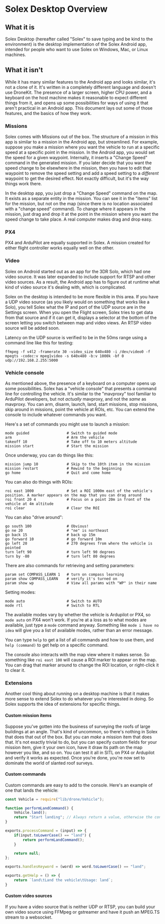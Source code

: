 # Solex Desktop Overview

## What it is

Solex Desktop (hereafter called "Solex" to save typing and be kind to the environment) is the desktop implementation of the Solex Android app, intended for people who want to use Solex on Windows, Mac, or Linux machines.

## What it isn't

While it has many similar features to the Android app and looks similar, it's not a clone of it. It's written in a completely different language and doesn't use DroneKit. The presence of a larger screen, higher CPU power, and a keyboard on the host machine makes it reasonable to expect different things from it, and opens up some possibilities for ways of using it that aren't practical in an Android app. This document lays out some of those features, and the basics of how they work.

### Missions

Solex comes with Missions out of the box. The structure of a mission in this app is similar to a mission in the Android app, but streamlined. For example, suppose you make a mission where you want the vehicle to run at a specific speed at a specific point in the mission. In the Android app, you would set the speed for a given waypoint. Internally, it inserts a "Change Speed" command in the generated mission. If you later decide that you want the speed change to be elsewhere in the mission, then you have to edit that waypoint to remove the speed setting and add a speed setting to a _different_ waypoint to get the desired effect. Not exactly difficult, but it's the way things work there.

In the desktop app, you just drop a "Change Speed" command on the map. It exists as a separate entity in the mission. You can see it in the "items" list for the mission, but not on the map (since there is no location associated with a "change speed" command). To change where it appears in the mission, just drag and drop it at the point in the mission where you want the speed change to take place. A real computer makes drag and drop easy.

### PX4

PX4 and ArduPilot are equally supported in Solex. A mission created for either flight controller works equally well on the other.

### Video

Solex on Android started out as an app for the 3DR Solo, which had one video source. It was later expanded to include support for RTSP and other video sources. 
As a result, the Android app has to figure out at runtime what kind of video source it's dealing with, which is complicated. 

Solex on the desktop is intended to be more flexible in this area. If you have a UDP video source (as you likely would on something that works like a Solo), you tell Solex what the IP and port of the UDP source are in the Settings screen. When you open the Flight screen, Solex tries to get data from that source and if it can get it, displays a selector at the bottom of the screen letting you switch between map and video views. An RTSP video source will be added soon.

Latency on the UDP source is verified to be in the 50ms range using a command line like this for testing:
```
ffmpeg -f v4l2 -framerate 30 -video_size 640x480 -i /dev/video0 -f mpegts -codec:v mpeg1video -s 640x480 -b:v 1000k -bf 0 udp://192.168.2.255:5000
```

### Vehicle console

As mentioned above, the presence of a keyboard on a computer opens up some possibilities. Solex has a "vehicle console" that presents a command line for controlling the vehicle. It's similar to the "mavproxy" tool familiar to ArduPilot developers, but not _actually_ mavproxy, and not the _same_ as mavproxy. 
You can arm, disarm, launch, land, start missions, stop missions, skip around in missions, point the vehicle at ROIs, etc. You can extend the console to 
include whatever commands you want.

Here's a set of commands you might use to launch a mission:

```
mode guided              	# Switch to guided mode
arm                      	# Arm the vehicle
takeoff 10               	# Take off to 10 meters altitude
mission start            	# Start the mission
```

Once underway, you can do things like this:
```
mission jump 10				# Skip to the 10th item in the mission
mission restart				# Rewind to the beginning
go home	 					# Quit and come home
```

You can also do things with ROIs:
```
roi east 1000				# Set a ROI 1000m east of the vehicle's position. A marker appears on the map that you can drag around
roi front 20 4				# Focus on a point 20m in front of the vehicle at 4m altitude
roi clear					# Clear the ROI
```

You can also "drive around":
```
go south 100				# Obvious!
go ne 20					# "ne" is northeast
go back 15					# back up 15m
go forward 10				# go forward 10m
go left 20					# 270 degrees from where the vehicle is pointed
turn left 90				# turn left 90 degrees
turn by -80					# turn left 80 degrees
```

There are also commands for retrieving and setting parameters:
```
param set COMPASS_LEARN 1	# turn on compass learning
param show COMPASS_LEARN	# verify it's turned on
param show wp 				# View all params with "WP" in their name
```

Setting modes:
```
mode auto					# Switch to AUTO
mode rtl 					# Switch to RTL
```

The available modes vary by whether the vehicle is Ardupilot or PX4, so `mode auto` on PX4 won't work. If you're at a loss as to what modes are available, just 
type a `mode` command anyway. Something like `mode i have no idea` will give you a list of available modes, rather than an error message. 


You can type `help` to get a list of all commands and how to use them, and `help (command)` to get help on a specific command.

The console also interacts with the map view where it makes sense. So something like `roi east 100` will cause a ROI marker to appear on the map. You can drag that
marker around to change the ROI location, or right-click it to clear it.


### Extensions

Another cool thing about running on a desktop machine is that it makes more sense to extend Solex to do whatever you're interested in doing. So Solex supports the idea of extensions for specific things.

#### Custom mission items

Suppose you've gotten into the business of surveying the roofs of large buildings at an angle. That's kind of uncommon, so there's nothing in Solex that does that out of the box. But you can _make_ a mission item that does that. It's not exactly trivial to do, but you can specify custom fields for your mission item, give it your own icon, have it draw its path on the map however you like, and so on. You can test it all in SITL on PX4 or Ardupilot and verify it works as expected. Once you're done, you're now set to dominate the world of slanted roof surveys.

#### Custom commands

Custom commands are easy to add to the console. Here's an example of one that lands the vehicle:

```javascript
const Vehicle = require("lib/drone/Vehicle");

function performLandCommand() {
    Vehicle.land();
    return "Start landing"; // Always return a value, otherwise the console will report that the command is not understood.
}

exports.processCommand = (input) => {
    if(input.toLowerCase() == "land") {
        return performLandCommand();
    }

    return null;
};

exports.handlesKeyword = (word) => word.toLowerCase() == "land";

exports.getHelp = () => {
    return `land\tLand the vehicle\tUsage: land`;
}
```

#### Custom video sources

If you have a video source that is neither UDP or RTSP, you can build your own video source using FFMpeg or gstreamer and have it push an MPEG.TS stream to a websocket. 




